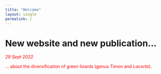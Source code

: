 ```yaml
---
title: "Welcome"
layout: single
permalink: /
---
```


<h1> New website and new publication... </h1>
<span style="color:#FF0000;"><i>29 Sept 2022</i>
 
... about the diversification of green lizards (genus <i>Timon</i> and <i>Lacerta</i>). 
